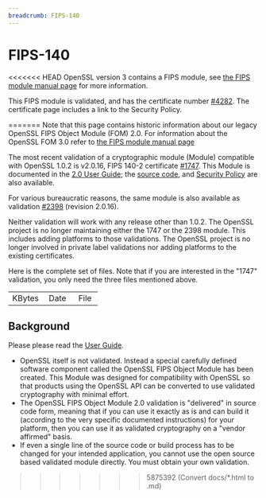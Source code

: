```yaml
---
breadcrumb: FIPS-140
---
```

# FIPS-140

<<<<<<< HEAD
OpenSSL version 3 contains a FIPS module, see [the FIPS module manual
page] for more information.

This FIPS module is validated, and has the certificate number [\#4282].
The certificate page includes a link to the Security Policy.

[the FIPS module manual page]: https://www.openssl.org/docs/man3.0/man7/fips_module.html
[\#4282]: https://csrc.nist.gov/projects/cryptographic-module-validation-program/certificate/4282
=======
Note that this page contains historic information about our legacy
OpenSSL FIPS Object Module (FOM) 2.0. For information about the
OpenSSL FOM 3.0 refer to
[the FIPS module manual page](https://www.openssl.org/docs/man3.0/man7/fips_module.html)

The most recent validation of a cryptographic module (Module) compatible
with OpenSSL 1.0.2 is v2.0.16, FIPS 140-2 certificate
[\#1747](https://csrc.nist.gov/projects/cryptographic-module-validation-program/Certificate/1747).
This Module is documented in the [2.0 User Guide](fips/UserGuide-2.0.pdf);
the [source code](/source/openssl-fips-2.0.16.tar.gz), and
[Security Policy](fips/SecurityPolicy-2.0.16.pdf) are also available.

For various bureaucratic reasons, the same module is also available as
validation
[\#2398](https://csrc.nist.gov/projects/cryptographic-module-validation-program/Certificate/2398)
(revision 2.0.16).

Neither validation will work with any release other than 1.0.2. The
OpenSSL project is no longer maintaining either the 1747 or the 2398
module. This includes adding platforms to those validations. The OpenSSL
project is no longer involved in private label validations nor adding
platforms to the existing certificates.

Here is the complete set of files. Note that if you are interested in
the "1747" validation, you only need the three files mentioned above.

<p>
<table>
  <tr>
    <td>KBytes&nbsp;</td>
    <td>Date&nbsp;&nbsp;</td>
    <td>File&nbsp;</td>
  </tr>
  <!--#include virtual="fips.inc" -->
</table>
</p>

## Background

Please please read the [User Guide](fips/UserGuide.pdf).

-   OpenSSL itself is not validated. Instead a special carefully defined
    software component called the OpenSSL FIPS Object Module has been
    created. This Module was designed for compatibility with OpenSSL so
    that products using the OpenSSL API can be converted to use
    validated cryptography with minimal effort.
-   The OpenSSL FIPS Object Module 2.0 validation is "delivered" in
    source code form, meaning that if you can use it exactly as is and
    can build it (according to the very specific documented
    instructions) for your platform, then you can use it as validated
    cryptography on a "vendor affirmed" basis.
-   If even a single line of the source code or build process has to be
    changed for your intended application, you cannot use the open
    source based validated module directly. You must obtain your own
    validation.
>>>>>>> 5875392 (Convert docs/*.html to .md)
